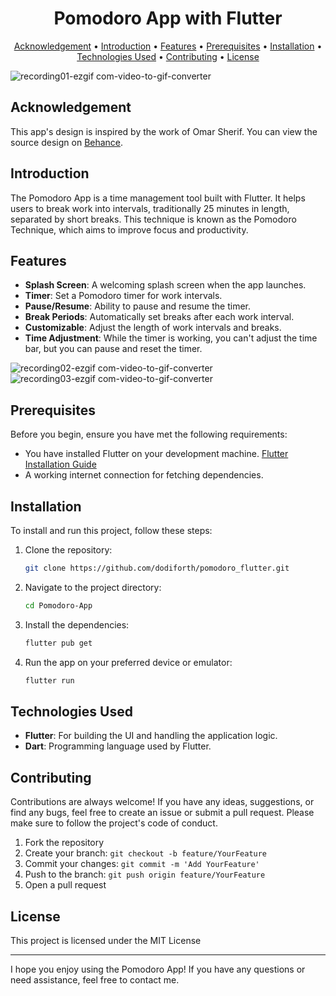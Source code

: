 <h1 align="center">
  Pomodoro App with Flutter
  <br>
</h1>

<p align="center">
  <a href="#acknowledgement">Acknowledgement</a> •
  <a href="#introduction">Introduction</a> •
  <a href="#features">Features</a> •
  <a href="#prerequisites">Prerequisites</a> •
  <a href="#installation">Installation</a> •
  <a href="#technologies-used">Technologies Used</a> •
  <a href="#contributing">Contributing</a> •
  <a href="#license">License</a>
</p>

![recording01-ezgif com-video-to-gif-converter](https://github.com/dodiforth/pomodoro_flutter/assets/50798761/416e21bd-9f2c-45b0-9730-9c14517f35bf)

## Acknowledgement

This app's design is inspired by the work of Omar Sherif. You can view the source design on [Behance](https://www.behance.net/gallery/98918603/POMO-UIKIT).

## Introduction

The Pomodoro App is a time management tool built with Flutter. It helps users to break work into intervals, traditionally 25 minutes in length, separated by short breaks. This technique is known as the Pomodoro Technique, which aims to improve focus and productivity.

## Features

- **Splash Screen**: A welcoming splash screen when the app launches.
- **Timer**: Set a Pomodoro timer for work intervals.
- **Pause/Resume**: Ability to pause and resume the timer.
- **Break Periods**: Automatically set breaks after each work interval.
- **Customizable**: Adjust the length of work intervals and breaks.
- **Time Adjustment**: While the timer is working, you can't adjust the time bar, but you can pause and reset the timer.

![recording02-ezgif com-video-to-gif-converter](https://github.com/dodiforth/pomodoro_flutter/assets/50798761/73ef9d75-eed4-4eee-8a07-f72d88f6a349)
![recording03-ezgif com-video-to-gif-converter](https://github.com/dodiforth/pomodoro_flutter/assets/50798761/12508137-0302-482f-bcf1-cf5350a47852)

## Prerequisites

Before you begin, ensure you have met the following requirements:

- You have installed Flutter on your development machine. [Flutter Installation Guide](https://flutter.dev/docs/get-started/install)
- A working internet connection for fetching dependencies.

## Installation

To install and run this project, follow these steps:

1. Clone the repository:
   ```sh
   git clone https://github.com/dodiforth/pomodoro_flutter.git
   ```
2. Navigate to the project directory:
   ```sh
   cd Pomodoro-App
   ```
3. Install the dependencies:
   ```sh
   flutter pub get
   ```
4. Run the app on your preferred device or emulator:
   ```sh
   flutter run
   ```

## Technologies Used

- **Flutter**: For building the UI and handling the application logic.
- **Dart**: Programming language used by Flutter.

## Contributing

Contributions are always welcome! If you have any ideas, suggestions, or find any bugs, feel free to create an issue or submit a pull request. Please make sure to follow the project's code of conduct.

1. Fork the repository
2. Create your branch: `git checkout -b feature/YourFeature`
3. Commit your changes: `git commit -m 'Add YourFeature'`
4. Push to the branch: `git push origin feature/YourFeature`
5. Open a pull request

## License

This project is licensed under the MIT License

---

I hope you enjoy using the Pomodoro App! If you have any questions or need assistance, feel free to contact me.
